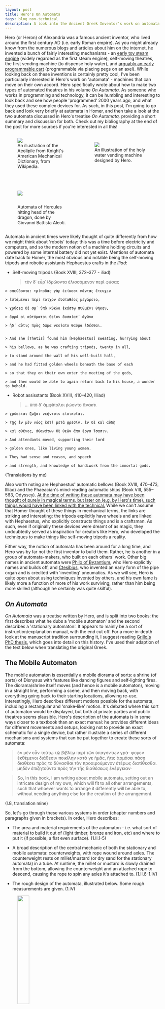 ```yaml
---
layout: post
title: Hero's On Automata
tags: blog non-technical
description: A look into the Ancient Greek Inventor's work on automata.
---
```




Hero (or Heron) of Alexandria was a famous ancient inventor, who lived around the first century AD (i.e. early Roman empire). As you might already know from the numerous blogs and articles about him on the internet, he invented a bunch of fairly interesting mechanisms - an [early toy steam engine](https://en.wikipedia.org/wiki/Aeolipile) (widely regarded as the first steam engine), self-moving theatres, the first vending machine (to dispense holy water), and [arguably an early programmable cart](https://www.youtube.com/watch?v=xyQIo9iS_z0) (programmable via placing pegs on an axel). While looking back on these inventions is certainly pretty cool, I've been particularly interested in Hero's work on 'automata' - machines that can move on their own accord. Hero specifically wrote about how to make two types of automated theatres in his volume *On Automata.* As someone who works in programming and technology, it can be humbling and interesting to look back and see how people 'programmed' 2000 years ago, and what they used these complex devices for. As such, in this post, I'm going to go back and look very briefly at automata in Homer, and then take a look at the two automata discussed in Hero's treatise *On Automata,* providing a short summary and discussion for both. Check out my bibliography at the end of the post for more sources if you're interested in all this!

<figure style='display: inline-block; width: 33%; vertical-align: top'>
<img src="https://imgur.com/dUsD7ls.png" style="margin: 0 auto;"/>
<figcaption>An illustration of the Aeolipile from Knight's American Mechanical Dictionary, from Wikipedia.</figcaption>
</figure>
<figure style='display: inline-block; width: 33%; vertical-align: top'>
<img src="https://i.imgur.com/owrS85F.png" style="margin: 0 auto; margin-top: 1em"/>
<figcaption>An illustration of the holy water vending machine designed by Hero. </figcaption>
</figure>
<figure style='display: inline-block; width: 32%; vertical-align: top'>
<img src="https://i.imgur.com/O1OUHW0.png" style="margin: 0 auto; margin-bottom: 2em; margin-top: 3em"/>
<figcaption>Automata of Hercules hitting head of the dragon, done by Giovanni Battista Aleoti.</figcaption>
</figure>



Automata in ancient times were likely thought of quite differently from how we might think about 'robots' today: this was a time before electricity and computers, and so the modern notion of a machine holding circuits and powered by some internal battery did not yet exist. Mentions of automata date back to Homer, the most obvious and notable being the self-moving tripods and robotic assistants Hephaestus crafts in the *Iliad*:



- Self-moving tripods (Book XVIII, 372–377 - iliad)



    > τὸν δ᾽ εὗρ᾽ ἱδρώοντα ἑλισσόμενον περὶ φύσας
>
    > σπεύδοντα: τρίποδας γὰρ ἐείκοσι πάντας ἔτευχεν
>
    > ἑστάμεναι περὶ τοῖχον ἐϋσταθέος μεγάροιο,
>
    > χρύσεα δέ σφ᾽ ὑπὸ κύκλα ἑκάστῳ πυθμένι θῆκεν,
>
    > ὄφρά οἱ αὐτόματοι θεῖον δυσαίατ᾽ ἀγῶνα
>
    > ἠδ᾽ αὖτις πρὸς δῶμα νεοίατο θαῦμα ἰδέσθαι.


    > And she [Thetis] found him [Hephaestus] sweating, hurrying about 
> 
    > his bellows, as he was crafting tripods, twenty in all,
> 
    > to stand around the wall of his well-built hall,
> 
    > and he had fitted golden wheels beneath the base of each
> 
    > so that they on their own enter the meeting of the gods,
> 
    > and then would be able to again return back to his house, a wonder to behold.



- Robot assisstants (Book XVIII, 410–420, Illiad)



    > ... ὑπὸ δ᾽ ἀμφίπολοι ῥώοντο ἄνακτι
> 
    > χρύσειαι ζωῇσι νεήνισιν εἰοικυῖαι.
> 
    > τῇς ἐν μὲν νόος ἐστὶ μετὰ φρεσίν, ἐν δὲ καὶ αὐδὴ
> 
    > καὶ σθένος, ἀθανάτων δὲ θεῶν ἄπο ἔργα ἴσασιν.

    > And attendants moved, supporting their lord
> 
    > golden ones, like living young women.
> 
    > They had sense and reason, and speech
> 
    > and strength, and knowledge of handiwork from the immortal gods.



(Translations by me)



Also worth noting are Hephaestus' automatic bellows (Book XVIII, 470–473, Illiad) and the Phaeacian's mind-reading automatic ships (Book VIII, 555–563, Odyssey). [At the time of writing these automata may have been thought of purely in magical terms, but later on (e.g. by Hero's time), such things would have been linked with the technical.](https://static1.squarespace.com/static/57e9726bbebafb818eaa5a1a/t/592db40ebebafbf65e52d753/1496167440162/Religious+Life+Greek+Automata.pdf) While we can't assume that Homer thought of these things in mechanical terms, the links are striking and interesting: the tripods explicitly have wheels and are linked with Hephaestus, who explicitly constructs things and is a craftsman. As such, even if originally these devices were dreamt of as magic, they undoubtedly served as inspiration for creators like Hero, who developed the techniques to make things like self-moving tripods a reality.



Either way, the notion of automata has been around for a long time, and Hero was by far not the first inventor to build them. Rather, he is another in a group of automata-makers, who built on each others' work. Other big names in ancient automata were [Philo of Byzantium](https://en.wikipedia.org/wiki/Philo_of_Byzantium), who Hero explicitly names and builds off, and [Ctesibius](https://en.wikipedia.org/wiki/Ctesibius), who invented an early form of the pipe organ and is credited with 'inventing' pneumatics. As we will see, Hero is quite open about using techniques invented by others, and his own fame is likely more a function of more of his work surviving, rather than him being more skilled (although he certainly was quite skilful).



## *On Automata*



*On Automata* was a treatise written by Hero, and is split into two books: the first describes what he dubs a 'mobile automaton' and the second describes a 'stationary automaton'. It appears to mainly be a sort of instruction/explanation manual, with the end cut off. For a more in-depth look at the manuscript tradition surrounding it, I suggest reading [Grillo's PhD thesis](http://theses.gla.ac.uk/76774/), which goes into detail on this history. I've used their adaption of the text below when translating the original Greek.



## The Mobile Automaton



The mobile automaton is essentially a mobile diorama of sorts: a shrine (of sorts) of Dionysus with features like dancing figures and self-lighting fires. The diorama/shrine itself moves (and hence is a mobile automaton), moving in a straight line, performing a scene, and then moving back, with everything going back to their starting locations, allowing re-use. Interestingly, Hero describes different motions possible for the automata, including a rectangular and 'snake-like' motion. It's debated where this sort of automaton would be displayed, but both at private parties and public theatres seems plausible. Hero's description of the automata is in some ways closer to a textbook than an exact manual: he provides different ideas for different movements and setups, looking not to provide an exact schematic for a single device, but rather illustrate a series of different mechanisms and systems that can be put together to create these sorts of automata:



> ἐν μὲν οὖν τούτῳ τῷ βιβλίῳ περὶ τῶν ὑπαγόντων γρά- φομεν ἐκθέμενοι διάθεσιν ποικίλην κατά γε ἡμᾶς, ἥτις ἁρμόσει πάσῃ διαθέσει πρὸς τὸ δύνασθαι τὸν προαιρούμενον ἑτέρως διατίθεσθαι μηδὲν ἐπιζητοῦντα πρὸς τὴν τῆς διαθέσεως ἐνέργειαν·

> So, In this book, I am writing about mobile automata, setting out an intricate design of my own, which will fit to all other arrangements, such that whoever wants to arrange it differently will be able to, without needing anything else for the creation of the arrangement.

(I.8, translation mine)


So, let's go through these various systems in order (chapter numbers and paragraphs given in brackets). In order, Hero describes:



- The area and material requirements of the automaton - i.e. what sort of material to build it out of (light timber, bronze and iron, etc) and where to put it (if possible, a flat even surface). (1.II.1-5)

- A broad description of the central mechanic of both the stationary and mobile automata: counterweights, with rope wound around axles. The counterweight rests on millet/mustard (or dry sand for the stationary automata) in a tube. At runtime, the millet or mustard is slowly drained from the bottom, allowing the counterweight and an attached rope to descend, causing the rope to spin any axles it's attached to. (1.II.6-1.IV)

- The rough design of the automata, illustrated below. Some rough measurements are given. (1.IV)



<figure>
<img src="https://i.imgur.com/NOoctEm.png" style="margin: 0 auto; width: 30%"/>

<figcaption>Diagram of Hero's mobile automaton, from Grillo's PhD thesis (fig 1).</figcaption>
</figure>






- A short description of the performance, which I give in full below, as it is quite interesting. Hero also mentions the automata must be kept small to avoid the suspicion that a human is actually working it. (1.IV)



> (1) Τούτων δὲ οὕτως ὑπαρχόντων ἐν ἀρχῇ τεθέντος τοῦ αὐτομάτου ἐπί τινα τόπον καὶ ἀποστάντων <ἡμῶν> μετ ̓ οὐ πολὺν χρόνον ὑπάξει τὸ αὐτόματον ἐπί τινα ὡρισμένον τόπον. καὶ στάντος αὐτοῦ ἀνακαυθήσεται ὁ κατάπροσθεν τοῦ Διονύσου βωμός. καὶ ἐκ μὲν τοῦ θύρσου τοῦ Διονύσου ἤτοι γάλα ἢ ὕδωρ ἐκπυτισθήσεται, ἐκ δὲ τοῦ σκύφους οἶνος ἐκχυθήσεται ἐπὶ τὸν ὑποκείμενον πανθηρίσκον.



> (2) στεφανωθήσεται δὲ πᾶς ὁ παρὰ τοὺς τέσσαρας κίονας τῆς βάσεως τόπος. αἱ δὲ περικύκλῳ Βάκχαι περιελεύσονται χορεύουσαι περὶ τὸν ναΐσκον. καὶ ἦχος ἔσται τυμπάνων καὶ κυμβάλων. καὶ μετὰ ταῦτα σταθέντων τῶν ἤχων ἀποστραφήσεται τὸ τοῦ Διονύσου ζῴδιον εἰς τὸ ἐκτὸς μέρος. ἅμα δὲ τούτῳ καὶ ἡ ἐπικειμένη τῷ πυργίῳ Νίκη συνεπιστραφήσεται.



> (3) καὶ πάλιν ὁ ἔμπροσθεν γεγονὼς τοῦ Διονύσου βωμός, πρότερον δὲ ὀπίσθιος ὑπάρχων ἀνακαυθήσεται. καὶ πάλιν ἐκ μὲν τοῦ θύρσου ὁ ἀναπυτισμὸς ἔσται, ἐκ δὲ τοῦ σκύφους ἡ ἔκχυσις. καὶ πάλιν αἱ Βάκχαι χορεύσουσι περιερχόμεναι τὸν ναΐσκον μετὰ ψόφου τυμπάνων καὶ κυμβάλων. καὶ πάλιν σταθεισῶν αὐτῶν τὸ αὐτόματον ἀναχωρήσει εἰς τὸν ἐξ ἀρχῆς τόπον.



> (1) And with things in this way, at first the automaton is placed in a spot, and while we are standing away (from it), after a short time the automaton will move to a defined location. And once it stands still, the altar in front of Dionysus will flare up. And either milk or water will flow out of Dionysus' [thyrsus](https://en.wikipedia.org/wiki/Thyrsus), and wine will flow out of his cup onto the panther lying below.



> (2) And every place near the four columns of the altar will be crowned (with garlands). And the bacchantes all around will go around the shrine, dancing. And there will be a sound of kettledrums and cymbals. After this, when the sound has halted, the figurine of Dionysus will turn to the outside. At the same time as this, the Nike placed on the cupola will turn together with it.



> (3) And again, the alter, which is in front of Dionysus and before was behind him, will flare up. And again there will be the spurt from the thyrsus and the outpour from the cup. And again the bacchantes will dance going around the shrine with the noise of kettledrums and cymbals. And again, when they have come to a stop, the automaton will go back to the place it started.



- After this, we come to descriptions of how to make motion (the more complex of which may not actually work well in practice):

    - Motion forward and back (1.V-VI), with allowances for pauses. This is done by wounding rope in particular ways and adding some slack in certain spots for pauses.

    - Circular motion (1.VII-VIII), which uses axels set on angles, and wheels of different sizes.

    - Rectilinear motion (1.IX-X), which uses two sets of wheels, alternately raised and lowered.

    - 'Snake-like' or simply non-rectangular motion (1.XI), for which Hero describes 3 configurations. All of these essentially use the core idea of multiple independent axels for wheels, allowing different degrees of turning.

- After this, Hero turns to implementations of aspects of the performance:

    - Lighting the fires (XII) is done by lighting a fire (probably manually before the automaton is run) under a grate covered by a plate, and then moving the plate via the same rope-counterweight system used for everything else.

    - Getting milk and wine (XIII) to spurt out is done via the use of pipes and a tap system, with again ropes controlling this system.

    - Sound is made by pouring little balls on cymbals and drums, dropped by opening a door. (XIV).

    - Garlands are dropped on the stage from trapdoors (XV), much like the balls.

    - The baccantes are made to 'dance' by spinning them on their own wooden ring on the stage (XVI).

- He then adds small details on how to hide the cords, showing how to split up the spaces for the millet counterweight, etc. (XVII.1-2)

- He then discusses methods for extending the range of the automation:

    - First, he notes using bigger wheels or smaller axels will extend the range (XVII.3)

    - Then he describes a system where the rope is wound around the smaller part of a pulley, and then onto a larger part, amplifying the rotation of later axels in the system. (XVIII)

- Finally, a brief (rough) description of a two-counterweight system is given (XIX). In this system, the one counterweight deals with forwards and backwards motions, and the other all other types of motion of the system.



And that's the first book! It's both a description of how to build this one specific automaton and a bit of an explanation of generic techniques that can be re-used across different designs. Personally, the way all these different mechanisms can be mixed and placed wherever feels a bit like programming: you have these sets of primitives (e.g. axels, or the fire-lighting mechanism) that are controlled largely in the same manner, through specific placement in a cord's unwinding. While the physical aspect obviously would make it incredibly difficult to make changes on the fly or build without much pre-planning, Hero certainly presents these ideas as pre-made sub-programs for remixing. It's important to note it's unlikely Hero built all the movement mechanisms he describes here - [rather, not all the movement mechanisms described are physically feasible, making them likely to more be results of Hero's own mathematical deductions as opposed to empirical results](https://link.springer.com/chapter/10.1007/978-94-007-4132-4_13).  Another interesting aspect is the way mathematical ideas are described. Hero is fairly geometric in his descriptions, with the most common formula being ἔστω + a geometric label, for example:



> ἔστω γὰρ πλινθίον τὸ α̅βγ̅δ̅; ἐν ᾧ ἄξων ἔστω ὁ εζ̅̅ συμφυεῖς ἔχων τροχοὺς τοὺς η̅θ; κ̅λ; ὁ δὲ τρίτος τροχὸς ἔστω ὁ μν̅.



> "Let there be a case, αβ̅γ̅δ̅; in which let there be an axle, εζ̅, with wheels attached to it, η̅θ̅ and κ̅λ; let there be the third wheel, μν̅."

(translation mine)

There's some debate on exactly how to translate ἔστω here which I am not qualified to weigh in on, but I'll just note that it does *feel* similar to how we write out geometrical descriptions nowadays ('let there be a line X...').



Finally, I'd like to note Hero's eye to showmanship, with him dedicating some time to discuss how to hide the mechanisms of the automaton, and even from the outset fronting that these automata are things that inspire and generate wonder in others. Indeed, as an automatic theatre-constructor, Hero here is acting as stage director and engineer at the same time. Even from the outset of invention, we see innovation arising not to serve functional needs, but rather as a way to express creativity in unique ways.



## The Stationary Automaton



The stationary automaton is essentially a box that is able to display a series of scenes, acting like a mini theatre, containing painted images with moving elements (e.g. arms sticking out and moving, or figurines moving in front of a backdrop), and the box opening and closing on its own to facilitate scene transitions. It seems likely this sort of automaton was used in private parties as a form of entertainment. Let's get into Hero's description of it.



- First, Hero notes that the description and work in the mobile automata were more original, and explicitly notes that in his stationary work he is working off what Philo had already done. He both criticises and praises aspects of Philo's previous work. (XX)

- He then very briefly describes the stationary automata in general: boxes that open and shut to show a series of different scenes with moving, painted figures (XXI).

- He then talks about old stationary automata and one particular one he saw that impressed him, telling a story about the mythological hero Naupilus (XXII). He describes the set of scenes shown by the box, and it is its construction that the rest of this book relates. The scenes go as follows:



***Book XXII.3-6***



> (3) καθὰ δὲ προεθέμην, ἐρῶ περὶ ἑνὸς πίνακος τοῦ δοκοῦντός μοι κρείττονος. μῦθος μὲν ἦν τεταγμένος ἐν αὐτῷ ὁ κατὰ τὸν Ναύπλιον. τὰ δὲ κατὰ μέρος εἶχεν οὕτως· ἀνοιχθέντος ἐν ἀρχῇ τοῦ πίνακος ἐφαίνετο ζῴδια γεγραμμένα δώδεκα· ταῦτα δὲ ἦν εἰς τρεῖς στίχους διῃρημένα· ἦσαν δὲ οὗτοι πεποιημένοι τῶν Δαναῶν τινες ἐπισκευάζοντες τὰς ναῦς καὶ γινόμενοι περὶ καθολκήν.



> (4) ἐκινεῖτο δὲ ταῦτα τὰ ζῴδια τὰ μὲν πρίζοντα, τὰ δὲ πελέκεσιν ἐργαζόμενα, τὰ δὲ σφύραις, τὰ δὲ ἀρίσι καὶ τρυπάνοις χρώμενα <καὶ> ψόφον ἐποίουν πολύν, καθάπερ ἐπὶ τῆς ἀληθείας {γίνοιτο}. χρόνου δὲ ἱκανοῦ διαγενομένου κλεισθεῖσαι πάλιν ἠνοίγησαν αἱ θύραι, καὶ ἦν ἄλλη διάθεσις· αἱ γὰρ νῆες ἐφαίνοντο καθελκόμεναι ὑπὸ τῶν Ἀχαιῶν. κλεισθεισῶν δὲ καὶ πάλιν ἀνοιχθεισῶν, οὐδὲν ἐφαίνετο ἐν τῷ πίνακι πλὴν ἀέρος γεγραμμένου καὶ θαλάσσης.



> (5) μετὰ δὲ οὐ πολὺν χρόνον παρέπλεον αἱ νῆες στολοδρομοῦσαι· καὶ αἱ μὲν ἀπεκρύπτοντο, αἱ δὲ ἐφαίνοντο. πολλάκις δὲ παρεκολύμβων καὶ δελφῖνες ὁτὲ μὲν εἰς τὴν θάλατταν καταδυόμενοι, ὁτὲ δὲ φαινόμενοι, καθάπερ ἐπὶ τῆς ἀληθείας. κατὰ μικρὸν δὲ ἐφαίνετο χειμέριος ἡ θάλασσα, καὶ αἱ νῆες ἔτρεχον συνεχῶς. κλεισθέντος δὲ πάλιν καὶ ἀνοιχθέντος, τῶν μὲν πλεόντων οὐδὲν ἐφαίνετο, ὁ δὲ Ναύπλιος τὸν πυρσὸν ἐξηρκὼς καὶ ἡ Ἀθηνᾶ παρεστῶσα·



> (6) καὶ πῦρ ὑπὲρ τὸν πίνακα ἀνεκαύθη, ὡς ἀπὸ τοῦ πυρσοῦ φαινομένης ἄνω φλογός. κλεισθέντος δὲ καὶ πάλιν ἀνοιχθέντος, ἡ τῶν νεῶν ἔκπτωσις ἐφαίνετο καὶ ὁ Αἴας νηχόμενος, μηχανὴ τε {καὶ} ἄνωθεν τοῦ πίνακος ἐξήρθη καὶ βροντῆς γενομένης ἐν αὐτῷ τῷ πίνακι κεραυνὸς ἔπε- σεν ἐπὶ τὸν Αἴαντα, καὶ ἠφανίσθη αὐτοῦ τὸ ζῴδιον. καὶ οὕτως κλεισθέντος καταστροφὴν εἶχεν ὁ μῦθος. ἡ μὲν οὖν διάθεσις ἦν τοιαύτη.



> (3) As I laid out before, I will talk about one box that seems superior to me. The story set in it was the one about Naupilius. And its parts went like this. In the beginning, when the box opened, 12 painted figurines appeared. These were divided into 3 rows; and these were made to represent some of the Danaans (Greeks) preparing their ships and launching them.



> (4) These figurines moved, some sawing, some working with axes, some with hammers, and some with bow-drills and augers. They made much notice, just as it would be in reality. And once enough time had passed, the doors closed again and opened, and there was another arrangement; the ships, in fact, appeared being launched by the Achaeans (Greeks). And after the doors closed and opened again, nothing appeared in the box except the painted sky and sea.



> (5) And not long after the ships sailed along in line. Some were out of sight, and others were visible. Often dolphins swam along too, sometimes plunging into the sea, sometimes appearing, just like in real life. And gradually the sea appeared stormy, and the ships ran uninterrupted. And after the doors shut and opened again, none of the sailing ships were visible, but Naupilius holding up the torch and Athena standing alongside (were visible).



> (6) And a fire was lit up above the box, as if a flame appeared above from the torch. And after the doors closed and opened, the wreck of the ships appeared, and Ajax swimming; and a machine was raised above the box, and while there was thunder in the box itself, lightning fell on Ajax and his figure vanished. And thus, once the doors closed, the story came to an end. So, such was the arrangement.



- He then starts his description of how to construct this by starting with general design and materials for the box, and the key element of the stationary automaton: the doors that swing open and shut automatically (XXIII). As before, this is done with a counterweight along with a series of knobs and axles and carefully wound rope.

- The following chapters then go through the implementation of each scene above:

    - First, greeks repairing their ships (XXIV). They are painted on, with their right arms attached to a star-shaped wheel to turned by a counterweight to make the arms swing up and down (i.e. swinging hammers or similar tools to build their ships)
    <figure>
    <img src="https://i.imgur.com/0YhhlLm.png" style="margin: 0 auto; width: 80%"/>

    <figcaption>Diagram of the above counterweight, taken from Grillo's Thesis.</figcaption>
    </figure>

    - Second, the launching of the ships (XXV). The transition from the previous scene is achieved by painting this new scene on a cloth and using a rod as a weight. The same counterweight system is then used to release it at a particular time, changing the scene. This mechanism is used to transition to the fourth and fifth scenes too.

    - Third, the ships sailing (XXVI-XXVII). The sky and sea here are painted onto papyrus, which itself is attached to rollers on either side, allowing them to move back and forth and so make it look like the ships below (painted on cloth) are moving along. Dolphins are added on top of this, attached to a pulley inside the system that makes them swing up into the scene and then down, as if they were swimming alongside the ships.

    - Fourth, Naupilus and Athena (XXVIII). This is painted on cloth, and Naupilus's torch is made by lighting some wood shavings using a small fire hidden inside the box, very much like how Dionysus' alter was lit above.

    - Finally, the shipwreck (XXIX-XXX.6). Athena is placed on a base, which is flipped up and down via cords while she rotates on the base. A painted figure of Ajax swimming is present on top of the background. The lightning is made by dropping a board with some painting on it (by holding the board up with string and then dropping it), and at the same time as this falls, the figure of Ajax is covered with a cloth painted the same colour as the background, making him effectively vanish as he is struck by lightning.

- There is then a brief (one paragraph long) cut off epilogue (XXX.7), noting that these movements and the box are managed through the same means.



While potentially less exciting than the mobile automata (since it doesn't move), the stationary automata is actually more intricate in some ways, telling a full story across more scenes than the mobile, while still highlighting the versatility of the counterweight-style system. It's also worth highlighting this automaton was not Hero's invention, but Philo's, showing how there were a few people using these ideas and mechanisms to devise their own automata art (in fact, Philo likely predates Hero, and as such Hero likely learnt many of these techniques from Philo). Again, the artistic and the mechanical is blended in this automaton, with the focus on giving a good show to an audience, rather than solving some specific problem or issue. Beyond this, the presentation and ideas used share a lot with the mobile automaton. Personally, I think a seven-scene story is probably more exciting to watch than the relatively simple automated mobile shrine above, even if the fact the mobile shrine moves on its own is fairly impressive. It's fun to think about what you could potentially 'program' into this type of automata, and the length of the stories you could tell - was watching this an ancient version of watching the latest blockbuster with the newest and best SFX? (probably not). Overall, the mobile automaton is just as technically impressive as the mobile one, with a complex story being told.



## Conclusion



Hero's *On Automata*, to me, exposes a lot of interesting ideas and facts about ancient innovation, mathematics, and how people thought about automation. Interesting, I think it links more to computer animation and computer art than it does artificial intelligence, despite the name of 'automata'. The focus is on creating awe and wonder, hiding the mechanical truths to get the audience to focus on the little stories told by these complex and intricate devices. The use of this early style of programming, and coming up with novel ways to use a central system to create new effects reminds me a lot of how blockbusters have often involved the creation of new technology to achieve a director's vision. Perhaps this exposes a core element of human innovation, dating back to Homer and his automata: technological and artistic creation are somehow innately linked.



So that's Hero's *On Automata*. There's a lot of generic posts on Hero out there on the internet, but actual in-depth resources require a bit more digging, so I hope this post is able to show you something you didn't previously know in a reasonable amount of detail. I'm certainly not an expert in this space - see my bibliography for the real experts - but nonetheless I hope my reasonably unique experience as a classicist and software developer has provided a unique view. If you want to read further, in particular, I found [Francesco Grillo's PhD thesis](http://theses.gla.ac.uk/76774/) on the first book of *On Automata* very thorough and informative for not just the book itself, but Hero's life and context as a whole (as you might have guessed from my constant references to it above). Hope to see you around for my next post!


### Bibliography



Bosak-Schroeder, Clara. “The Religious Life of Greek Automata.” *Archiv Für Religionsgeschichte*, vol. 17, no. 1, Dec. 2016, pp. 123–36. DOI.org (Crossref), doi:10.1515/arege-2015-0007.



Grillo, Francesco. *Hero of Alexandria’s Automata: A Critical Edition and Translation, Including a Commentary on Book One*. University of Glasgow, 2019.



Knight, Edward Henry. *Knight’s American Mechanical Dictionary*. http://onlinebooks.library.upenn.edu/webbin/book/lookupid?key=olbp69570.



McCourt, Finlay. “An Examination of the Mechanisms of Movement in Heron of Alexandria’s On Automaton-Making.” *Explorations in the History of Machines and Mechanisms*, edited by Teun Koetsier and Marco Ceccarelli, vol. 15, Springer Netherlands, 2012, pp. 185–98. DOI.org (Crossref), doi:10.1007/978-94-007-4132-4_13.



Sherwood, Andrew N., et al. *Greek and Roman Technology: A Sourcebook: Annotated Translations of Greek and Latin Texts and Documents*. Routledge, 2003. DOI.org (Crossref), doi:10.4324/9780203413258.
